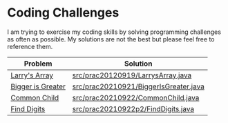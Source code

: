 # Coding Challenges
I am trying to exercise my coding skills by solving programming challenges as often as possible. 
My solutions are not the best but please feel free to reference them.

Problem      | Solution
------------ | -------------
[Larry's Array](https://www.hackerrank.com/challenges/larrys-array/problem) | [src/prac20120919/LarrysArray.java](https://github.com/cjmencias/coding-challenges/blob/main/src/prac20120919/LarrysArray.java)
[Bigger is Greater](https://www.hackerrank.com/challenges/bigger-is-greater/problem) | [src/prac20210921/BiggerIsGreater.java](https://github.com/cjmencias/coding-challenges/blob/main/src/prac20210921/BiggerIsGreater.java)
[Common Child](https://www.hackerrank.com/challenges/common-child/problem) | [src/prac20210922/CommonChild.java](https://github.com/cjmencias/coding-challenges/blob/main/src/prac20210922/CommonChild.java)
[Find Digits](https://www.hackerrank.com/challenges/find-digits/problem) | [src/prac20210922p2/FindDigits.java](https://github.com/cjmencias/coding-challenges/blob/main/src/prac20210922p2/FindDigits.java)